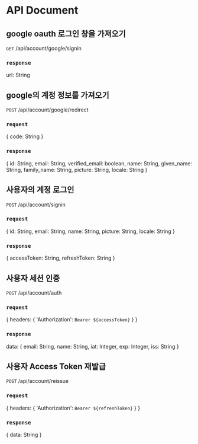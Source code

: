 # API Document

## google oauth 로그인 창을 가져오기
`GET` /api/account/google/signin
### `response`
url: String

## google의 계정 정보를 가져오기
`POST` /api/account/google/redirect
### `request`
{
    code: String
}
### `response`
{
  id: String,
  email: String,
  verified_email: boolean,
  name: String,
  given_name: String,
  family_name: String,
  picture: String,
  locale: String
}

## 사용자의 계정 로그인
`POST` /api/account/signin
### `request`
{
  id: String,
  email: String,
  name: String,
  picture: String,
  locale: String
}
### `response`
{
  accessToken: String,
  refreshToken: String
}

## 사용자 세션 인증
`POST` /api/account/auth
### `request`
{
    headers: {
        'Authorization': `Bearer ${accessToken}`
    }
}
### `response`
data: {
  email: String,
  name: String,
  iat: Integer,
  exp: Integer,
  iss: String
}

## 사용자 Access Token 재발급
`POST` /api/account/reissue
### `request`
{
    headers: {
        'Authorization': `Bearer ${refreshToken}`
    }
}
### `response`
{
  data: String
}